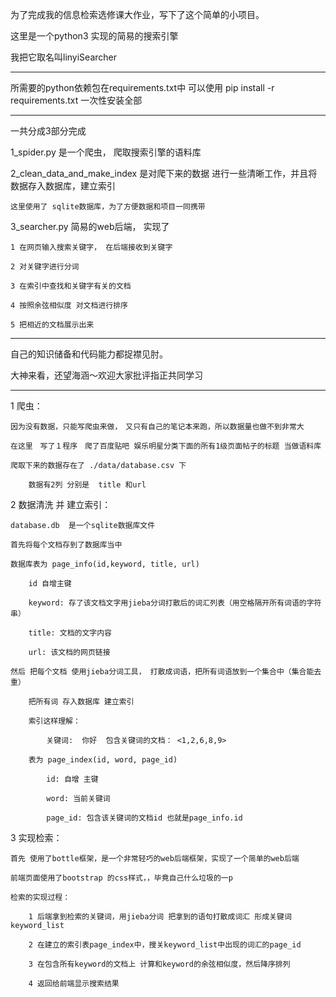 为了完成我的信息检索选修课大作业，写下了这个简单的小项目。

这里是一个python3 实现的简易的搜索引擎

我把它取名叫linyiSearcher

--------

所需要的python依赖包在requirements.txt中
可以使用 pip install -r requirements.txt 一次性安装全部

--------

一共分成3部分完成

1_spider.py 是一个爬虫， 爬取搜索引擎的语料库

2_clean_data_and_make_index  是对爬下来的数据 进行一些清晰工作，并且将数据存入数据库，建立索引
    
    这里使用了 sqlite数据库，为了方便数据和项目一同携带
    
3_searcher.py 简易的web后端， 实现了 

    1 在网页输入搜索关键字， 在后端接收到关键字
    
    2 对关键字进行分词
    
    3 在索引中查找和关键字有关的文档
    
    4 按照余弦相似度 对文档进行排序
    
    5 把相近的文档展示出来

--------

自己的知识储备和代码能力都捉襟见肘。

大神来看，还望海涵～欢迎大家批评指正共同学习

--------


1 爬虫：

    因为没有数据，只能写爬虫来做，　又只有自己的笔记本来跑，所以数据量也做不到非常大
    
    在这里　写了１程序　爬了百度贴吧 娱乐明星分类下面的所有1级页面帖子的标题 当做语料库
    
    爬取下来的数据存在了 ./data/database.csv 下
    
        数据有2列 分别是  title 和url
        
        
2 数据清洗 并 建立索引：

    database.db  是一个sqlite数据库文件
    
    首先将每个文档存到了数据库当中  
    
    数据库表为 page_info(id,keyword, title, url)
    
        id 自增主键 
        
        keyword: 存了该文档文字用jieba分词打散后的词汇列表（用空格隔开所有词语的字符串）
        
        title: 文档的文字内容 
        
        url: 该文档的网页链接
        
    然后 把每个文档 使用jieba分词工具， 打散成词语，把所有词语放到一个集合中（集合能去重）
    
        把所有词 存入数据库 建立索引  
        
        索引这样理解：
        
            关键词:  你好  包含关键词的文档： <1,2,6,8,9>
            
        表为 page_index(id, word, page_id)
        
            id: 自增 主键
            
            word: 当前关键词
            
            page_id: 包含该关键词的文档id 也就是page_info.id
            
            
    
3 实现检索：

    首先 使用了bottle框架，是一个非常轻巧的web后端框架，实现了一个简单的web后端
    
    前端页面使用了bootstrap 的css样式，，毕竟自己什么垃圾的一p
    
    检索的实现过程：
    
        1 后端拿到检索的关键词，用jieba分词 把拿到的语句打散成词汇 形成关键词keyword_list
        
        2 在建立的索引表page_index中，搜关keyword_list中出现的词汇的page_id
        
        3 在包含所有keyword的文档上 计算和keyword的余弦相似度，然后降序排列
        
        4 返回给前端显示搜索结果
        
        


